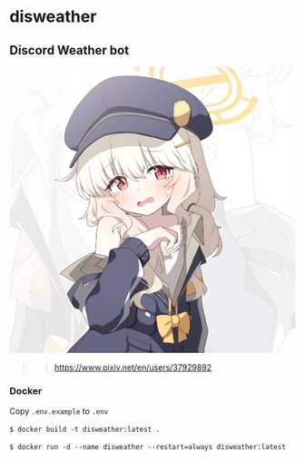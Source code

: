 # disweather

## Discord Weather bot

![disweather profile picture](./docs/pictures/profile.jpg)

>> <https://www.pixiv.net/en/users/37929892>

### Docker

Copy `.env.example` to `.env`

`$ docker build -t disweather:latest .`

`$ docker run -d --name disweather --restart=always disweather:latest`
